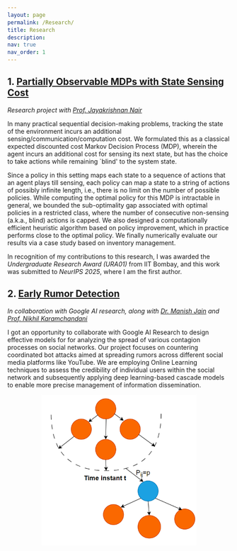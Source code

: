 ```yaml
---
layout: page
permalink: /Research/
title: Research
description: 
nav: true
nav_order: 1
---
```


## 1. [Partially Observable MDPs with State Sensing Cost](https://arxiv.org/abs/2505.03280) 
_Research project with [Prof. Jayakrishnan Nair ](https://www.ee.iitb.ac.in/~jayakrishnan.nair/)_    

In many practical sequential decision-making problems, tracking the state of the environment incurs an additional  sensing/communication/computation cost. We formulated this as a classical expected discounted cost Markov Decision Process (MDP), wherein the agent incurs an additional cost for sensing its next state, but has the choice to take actions while remaining `blind' to the system state. 

Since a policy in this setting maps each state to a sequence of actions that an agent plays till sensing, each policy can map a state to a string of actions of possibly infinite length, i.e., there is no limit on the number of possible policies. While computing the optimal policy for this MDP is intractable in general, we bounded the sub-optimality gap associated with optimal policies in a restricted class, where the number of consecutive non-sensing (a.k.a., blind) actions is capped. We also designed a computationally efficient heuristic algorithm based on policy improvement, which in practice performs close to the optimal policy. We finally numerically evaluate our results via a case study based on inventory management. 

In recognition of my contributions to this research, I was awarded the *Undergraduate Research Award (URA01)* from IIT Bombay, and this work was submitted to *NeurIPS 2025*, where I am the first author.

## 2. [Early Rumor Detection](https://github.com/Vansh28Kapoor/Crowdsourcing-for-Rumor-Detection) 
_In collaboration with Google AI research, along with [Dr. Manish Jain](https://www.linkedin.com/in/manish-jain-kj2020/) and [Prof. Nikhil Karamchandani](https://sites.google.com/site/nikhilkaram/)_  


I got an opportunity to collaborate with Google AI Research to design effective models for for analyzing the spread of various contagion processes on social networks. Our project focuses on countering coordinated bot attacks aimed at spreading rumors across different social media platforms like YouTube.  We are employing Online Learning techniques to assess the credibility of individual users within the social network and subsequently applying deep learning-based cascade models to enable more precise  management of information dissemination.

<p align="center">
    <img width="350" src="/assets/img/info.png">
</p>
